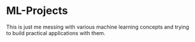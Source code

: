 # ML-Projects
This is just me messing with various machine learning concepts and trying to build practical applications with them. 
